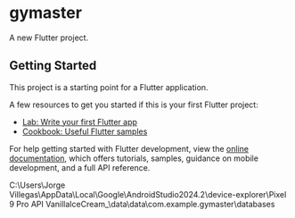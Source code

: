 # gymaster

A new Flutter project.

## Getting Started

This project is a starting point for a Flutter application.

A few resources to get you started if this is your first Flutter project:

- [Lab: Write your first Flutter app](https://docs.flutter.dev/get-started/codelab)
- [Cookbook: Useful Flutter samples](https://docs.flutter.dev/cookbook)

For help getting started with Flutter development, view the
[online documentation](https://docs.flutter.dev/), which offers tutorials,
samples, guidance on mobile development, and a full API reference.

C:\Users\Jorge Villegas\AppData\Local\Google\AndroidStudio2024.2\device-explorer\Pixel 9 Pro API VanillaIceCream\_\data\data\com.example.gymaster\databases
